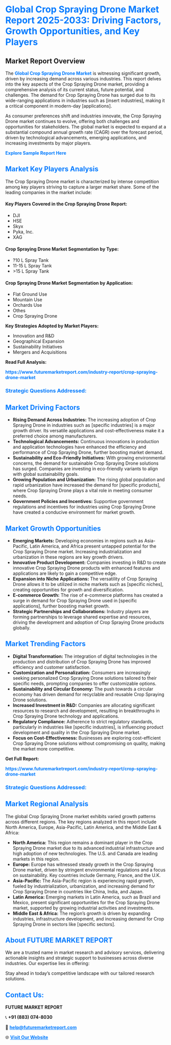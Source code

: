 <h1 style="color: #007BFF;">Global Crop Spraying Drone Market Report 2025-2033: Driving Factors, Growth Opportunities, and Key Players</h1>

<section id="overview">
<h2>Market Report Overview</h2>
<p>The <a href="https://www.futuremarketreport.com/industry-report/crop-spraying-drone-market" style="color: #007BFF; text-decoration: none;"><strong>Global Crop Spraying Drone Market</strong></a> is witnessing significant growth, driven by increasing demand across various industries. This report delves into the key aspects of the Crop Spraying Drone market, providing a comprehensive analysis of its current status, future potential, and challenges. The demand for Crop Spraying Drone has surged due to its wide-ranging applications in industries such as [insert industries], making it a critical component in modern-day [applications].</p>
<p>As consumer preferences shift and industries innovate, the Crop Spraying Drone market continues to evolve, offering both challenges and opportunities for stakeholders. The global market is expected to expand at a substantial compound annual growth rate (CAGR) over the forecast period, driven by technological advancements, emerging applications, and increasing investments by major players.</p>
</section>

<section id="overview">
<p><a href="https://www.futuremarketreport.com/request-sample/reportId=127725" style="color: #007BFF; text-decoration: none;"><strong>Explore Sample Report Here</strong></a></p>
</section>

<section id="key-players">
<h2 style="color: #007BFF;">Market Key Players Analysis</h2>
<p>The Crop Spraying Drone market is characterized by intense competition among key players striving to capture a larger market share. Some of the leading companies in the market include:</p>
<h4>Key Players Covered in the Crop Spraying Drone Report:</h4>
<ul><li>DJI</li><li>HSE</li><li>Skyx</li><li>Pyka, Inc.</li><li>XAG</li></ul>
<h4>Crop Spraying Drone Market Segmentation by Type:</h4>
<ul><li>?10 L Spray Tank</li><li>11-15 L Spray Tank</li><li>&gt;15 L Spray Tank</li></ul>

<h4>Crop Spraying Drone Market Segmentation by Application:</h4>
<ul><li>Flat Ground Use</li><li>Mountain Use</li><li>Orchards Use</li><li>Othes</li><li>Crop Spraying Drone</li></ul>
<p><strong>Key Strategies Adopted by Market Players:</strong></p>
<ul>
<li>Innovation and R&D</li>
<li>Geographical Expansion</li>
<li>Sustainability Initiatives</li>
<li>Mergers and Acquisitions</li>
</ul>
</section>

<section>
<p><strong>Read Full Analysis: </strong></p><a href="https://www.futuremarketreport.com/industry-report/crop-spraying-drone-market" style="color: #007BFF; text-decoration: none;"><strong>https://www.futuremarketreport.com/industry-report/crop-spraying-drone-market</strong></a>
<h3 style="color: #007BFF;">Strategic Questions Addressed:</h3>
</section>

<section id="driving-factors">
<h2 style="color: #007BFF;">Market Driving Factors</h2>
<ul>
<li><strong>Rising Demand Across Industries:</strong> The increasing adoption of Crop Spraying Drone in industries such as [specific industries] is a major growth driver. Its versatile applications and cost-effectiveness make it a preferred choice among manufacturers.</li>
<li><strong>Technological Advancements:</strong> Continuous innovations in production and application technologies have enhanced the efficiency and performance of Crop Spraying Drone, further boosting market demand.</li>
<li><strong>Sustainability and Eco-Friendly Initiatives:</strong> With growing environmental concerns, the demand for sustainable Crop Spraying Drone solutions has surged. Companies are investing in eco-friendly variants to align with global sustainability goals.</li>
<li><strong>Growing Population and Urbanization:</strong> The rising global population and rapid urbanization have increased the demand for [specific products], where Crop Spraying Drone plays a vital role in meeting consumer needs.</li>
<li><strong>Government Policies and Incentives:</strong> Supportive government regulations and incentives for industries using Crop Spraying Drone have created a conducive environment for market growth.</li>
</ul>
</section>

<section id="growth-opportunities">
<h2 style="color: #007BFF;">Market Growth Opportunities</h2>
<ul>
<li><strong>Emerging Markets:</strong> Developing economies in regions such as Asia-Pacific, Latin America, and Africa present untapped potential for the Crop Spraying Drone market. Increasing industrialization and urbanization in these regions are key growth drivers.</li>
<li><strong>Innovative Product Development:</strong> Companies investing in R&D to create innovative Crop Spraying Drone products with enhanced features and applications are likely to gain a competitive edge.</li>
<li><strong>Expansion into Niche Applications:</strong> The versatility of Crop Spraying Drone allows it to be utilized in niche markets such as [specific niches], creating opportunities for growth and diversification.</li>
<li><strong>E-commerce Growth:</strong> The rise of e-commerce platforms has created a surge in demand for Crop Spraying Drone used in [specific applications], further boosting market growth.</li>
<li><strong>Strategic Partnerships and Collaborations:</strong> Industry players are forming partnerships to leverage shared expertise and resources, driving the development and adoption of Crop Spraying Drone products globally.</li>
</ul>
</section>

<section id="trending-factors">
<h2 style="color: #007BFF;">Market Trending Factors</h2>
<ul>
<li><strong>Digital Transformation:</strong> The integration of digital technologies in the production and distribution of Crop Spraying Drone has improved efficiency and customer satisfaction.</li>
<li><strong>Customization and Personalization:</strong> Consumers are increasingly seeking personalized Crop Spraying Drone solutions tailored to their specific needs, prompting companies to offer customizable options.</li>
<li><strong>Sustainability and Circular Economy:</strong> The push towards a circular economy has driven demand for recyclable and reusable Crop Spraying Drone solutions.</li>
<li><strong>Increased Investment in R&D:</strong> Companies are allocating significant resources to research and development, resulting in breakthroughs in Crop Spraying Drone technology and applications.</li>
<li><strong>Regulatory Compliance:</strong> Adherence to strict regulatory standards, particularly in industries like [specific industries], is influencing product development and quality in the Crop Spraying Drone market.</li>
<li><strong>Focus on Cost-Effectiveness:</strong> Businesses are exploring cost-efficient Crop Spraying Drone solutions without compromising on quality, making the market more competitive.</li>
</ul>
</section>

<section>
<p><strong>Get Full Report: </strong></p><a href="https://www.futuremarketreport.com/industry-report/crop-spraying-drone-market" style="color: #007BFF; text-decoration: none;"><strong>https://www.futuremarketreport.com/industry-report/crop-spraying-drone-market</strong></a>
<h3 style="color: #007BFF;">Strategic Questions Addressed:</h3>
</section>


<section id="regional-analysis">
<h2 style="color: #007BFF;">Market Regional Analysis</h2>
<p>The global Crop Spraying Drone market exhibits varied growth patterns across different regions. The key regions analyzed in this report include North America, Europe, Asia-Pacific, Latin America, and the Middle East & Africa:</p>
<ul>
<li><strong>North America:</strong> This region remains a dominant player in the Crop Spraying Drone market due to its advanced industrial infrastructure and high adoption of new technologies. The U.S. and Canada are leading markets in this region.</li>
<li><strong>Europe:</strong> Europe has witnessed steady growth in the Crop Spraying Drone market, driven by stringent environmental regulations and a focus on sustainability. Key countries include Germany, France, and the U.K.</li>
<li><strong>Asia-Pacific:</strong> The Asia-Pacific region is experiencing rapid growth, fueled by industrialization, urbanization, and increasing demand for Crop Spraying Drone in countries like China, India, and Japan.</li>
<li><strong>Latin America:</strong> Emerging markets in Latin America, such as Brazil and Mexico, present significant opportunities for the Crop Spraying Drone market, supported by growing industrial activities and investments.</li>
<li><strong>Middle East & Africa:</strong> The region’s growth is driven by expanding industries, infrastructure development, and increasing demand for Crop Spraying Drone in sectors like [specific sectors].</li>
</ul>
</section>

<footer>
<h2 style="color: #007BFF;">About FUTURE MARKET REPORT</h2>
<p>We are a trusted name in market research and advisory services, delivering actionable insights and strategic support to businesses across diverse industries. Our expertise lies in offering:</p>

<p>Stay ahead in today’s competitive landscape with our tailored research solutions.</p>

<h2 style="color: #007BFF;">Contact Us:</h2>
<p><strong>FUTURE MARKET REPORT</strong></p>
<p>📞 <strong>+91 (883) 074-8030</strong></p>
<p>📧 <strong><a href="mailto:help@futuremarketreport.com" style="color: #007BFF;">help@futuremarketreport.com</a></strong></p>
<p>🌐 <strong><a href="https://www.futuremarketreport.com/" style="color: #007BFF;">Visit Our Website</a></strong></p>
</footer>